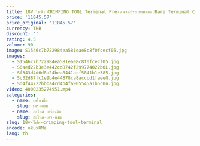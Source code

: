 ```yaml
---
title: 18V ไฟฟ้า CRIMPING TOOL Terminal Pre-ฉนวนประเภทหลอด Bare Terminal CRIMPING แบบพกพาเครื่องมือชาร์จ CRIMPING 16KN
price: '11845.57'
price_original: '11845.57'
currency: THB
discount: ''
rating: 4.5
volume: 90
image: S1546c7b722984ea581eae8c8f0fcecf05.jpg
images:
  - S1546c7b722984ea581eae8c8f0fcecf05.jpg
  - S6aed22b3e3e442cd8742f299774022b0L.jpg
  - Sf343d4d6d8a24bea8441acf5841b1e385.jpg
  - Sc32d87fc1e9b4e44878ca8acccd1faeeG.jpg
  - Sd4f44722bbba4cd4b4fa905545a1b5c0n.jpg
video: 4000235274951.mp4
categories:
  - name: เครื่องมือ
    slug: เคร-องม
  - name: อะไหล่ เครื่องมือ
    slug: อะไหล-เคร-องม
slug: 18v-ไฟฟ-crimping-tool-terminal
encode: okuxUMe
lang: th
---
```

  